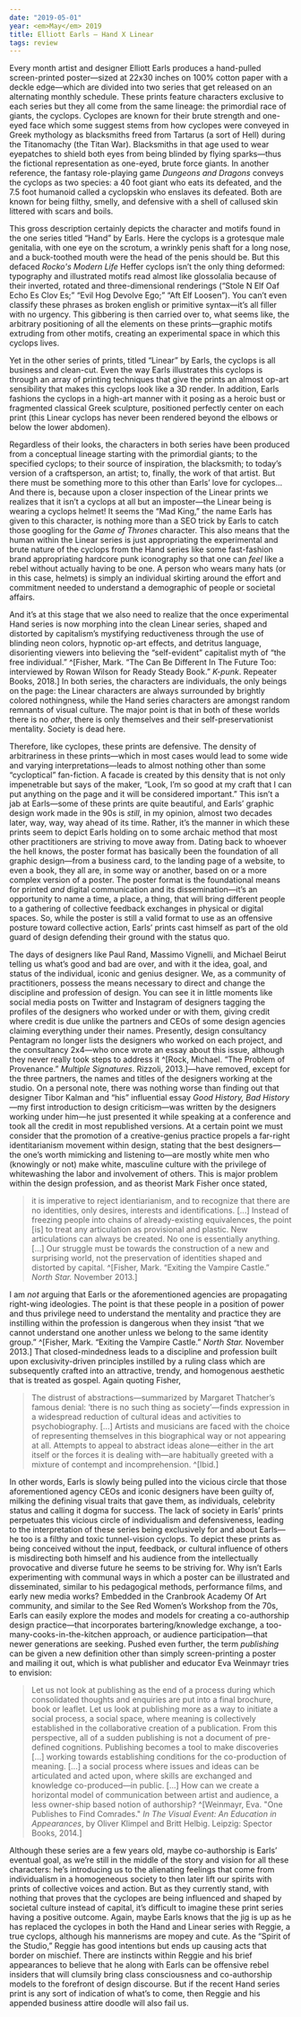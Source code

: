 ```yaml
---
date: "2019-05-01"
year: <em>May</em> 2019
title: Elliott Earls — Hand X Linear
tags: review
---
```


Every month artist and designer Elliott Earls produces a hand-pulled screen-printed poster—sized at 22x30 inches on 100% cotton paper with a deckle edge—which are divided into two series that get released on an alternating monthly schedule. These prints feature characters exclusive to each series but they all come from the same lineage: the primordial race of giants, the cyclops. Cyclopes are known for their brute strength and one-eyed face which some suggest stems from how cyclopes were conveyed in Greek mythology as blacksmiths freed from Tartarus (a sort of Hell) during the Titanomachy (the Titan War). Blacksmiths in that age used to wear eyepatches to shield both eyes from being blinded by flying sparks—thus the fictional representation as one-eyed, brute force giants. In another reference, the fantasy role-playing game *Dungeons and Dragons* conveys the cyclops as two species: a 40 foot giant who eats its defeated, and the 7.5 foot humanoid called a cyclopskin who enslaves its defeated. Both are known for being filthy, smelly, and defensive with a shell of callused skin littered with scars and boils.

This gross description certainly depicts the character and motifs found in the one series titled “Hand” by Earls. Here the cyclops is a grotesque male genitalia, with one eye on the scrotum, a wrinkly penis shaft for a long nose, and a buck-toothed mouth were the head of the penis should be. But this defaced *Rocko's Modern Life* Heffer cyclops isn’t the only thing deformed: typography and illustrated motifs read almost like glossolalia because of their inverted, rotated and three-dimensional renderings (“Stole N Elf Oaf Echo Es Clov Es;” “Evil Hog Devolve Ego;” “Aft Elf Loosen”). You can’t even classify these phrases as broken english or primitive syntax—it’s all filler with no urgency. This gibbering is then carried over to, what seems like, the arbitrary positioning of all the elements on these prints—graphic motifs extruding from other motifs, creating an experimental space in which this cyclops lives.

Yet in the other series of prints, titled “Linear” by Earls, the cyclops is all business and clean-cut. Even the way Earls illustrates this cyclops is through an array of printing techniques that give the prints an almost op-art sensibility that makes this cyclops look like a 3D render. In addition, Earls fashions the cyclops in a high-art manner with it posing as a heroic bust or fragmented classical Greek sculpture, positioned perfectly center on each print (this Linear cyclops has never been rendered beyond the elbows or below the lower abdomen).

Regardless of their looks, the characters in both series have been produced from a conceptual lineage starting with the primordial giants; to the specified cyclops; to their source of inspiration, the blacksmith; to today’s version of a craftsperson, an artist; to, finally, the work of that artist. But there must be something more to this other than Earls’ love for cyclopes... And there is, because upon a closer inspection of the Linear prints we realizes that it isn’t a cyclops at all but an imposter—the Linear being is wearing a cyclops helmet! It seems the “Mad King,” the name Earls has given to this character, is nothing more than a SEO trick by Earls to catch those googling for the *Game of Thrones* character. This also means that the human within the Linear series is just appropriating the experimental and brute nature of the cyclops from the Hand series like some fast-fashion brand appropriating hardcore punk iconography so that one can *feel* like a rebel without actually having to be one. A person who wears many hats (or in this case, helmets) is simply an individual skirting around the effort and commitment needed to understand a demographic of people or societal affairs.

And it’s at this stage that we also need to realize that the once experimental Hand series is now morphing into the clean Linear series, shaped and distorted by capitalism’s mystifying reductiveness through the use of blinding neon colors, hypnotic op-art effects, and detritus language, disorienting viewers into believing the “self-evident” capitalist myth of “the free individual.” ^[Fisher, Mark. “The Can Be Different In The Future Too: interviewed by Rowan Wilson for Ready Steady Book.” *K-punk*. Repeater Books, 2018.] In both series, the characters are individuals, the only beings on the page: the Linear characters are always surrounded by brightly colored nothingness, while the Hand series characters are amongst random remnants of visual culture. The major point is that in both of these worlds there is no *other*, there is only themselves and their self-preservationist mentality. Society is dead here.

Therefore, like cyclopes, these prints are defensive. The density of arbitrariness in these prints—which in most cases would lead to some wide and varying interpretations—leads to almost nothing other than some “cycloptical” fan-fiction. A facade is created by this density that is not only impenetrable but says of the maker, “Look, I’m so good at my craft that I can put anything on the page and it will be considered important.” This isn’t a jab at Earls—some of these prints are quite beautiful, and Earls’ graphic design work made in the 90s is *still*, in my opinion, almost two decades later, way, way, way ahead of its time. Rather, it’s the manner in which these prints seem to depict Earls holding on to some archaic method that most other practitioners are striving to move away from. Dating back to whoever the hell knows, the poster format has basically been the foundation of all graphic design—from a business card, to the landing page of a website, to even a book, they all are, in some way or another, based on or a more complex version of a poster. The poster format is the foundational means for printed *and* digital communication and its dissemination—it’s an opportunity to name a time, a place, a thing, that will bring different people to a gathering of collective feedback exchanges in physical or digital spaces. So, while the poster is still a valid format to use as an offensive posture toward collective action, Earls’ prints cast himself as part of the old guard of design defending their ground with the status quo.

The days of designers like Paul Rand, Massimo Vignelli, and Michael Beirut telling us what’s good and bad are over, and with it the idea, goal, and status of the individual, iconic and genius designer. We, as a community of practitioners, possess the means necessary to direct and change the discipline and profession of design. You can see it in little moments like social media posts on Twitter and Instagram of designers tagging the profiles of the designers who worked under or with them, giving credit where credit is due unlike the partners and CEOs of some design agencies claiming everything under their names. Presently, design consultancy Pentagram no longer lists the designers who worked on each project, and the consultancy 2x4—who once wrote an essay about this issue, although they never really took steps to address it ^[Rock, Michael. “The Problem of Provenance.” *Multiple Signatures*. Rizzoli, 2013.]—have removed, except for the three partners, the names and titles of the designers working at the studio. On a personal note, there was nothing worse than finding out that designer Tibor Kalman and “his” influential essay *Good History, Bad History*—my first introduction to design criticism—was written by the designers working under him—he just presented it while speaking at a conference and took all the credit in most republished versions. At a certain point we must consider that the promotion of a creative-genius practice propels a far-right identitarianism movement within design, stating that the best designers—the one’s worth mimicking and listening to—are mostly white men who (knowingly or not) make white, masculine culture with the privilege of whitewashing the labor and involvement of others. This is major problem within the design profession, and as theorist Mark Fisher once stated,
> it is imperative to reject identiarianism, and to recognize that there are no identities, only desires, interests and identifications. [...] Instead of freezing people into chains of already-existing equivalences, the point [is] to treat any articulation as provisional and plastic. New articulations can always be created. No one is essentially anything. [...] Our struggle must be towards the construction of a new and surprising world, not the preservation of identities shaped and distorted by capital. ^[Fisher, Mark. “Exiting the Vampire Castle.” *North Star.* November 2013.]

I am *not* arguing that Earls or the aforementioned agencies are propagating right-wing ideologies. The point is that these people in a position of power and thus privilege need to understand the mentality and practice they are instilling within the profession is dangerous when they insist “that we cannot understand one another unless we belong to the same identity group.” ^[Fisher, Mark. “Exiting the Vampire Castle.” *North Star.* November 2013.] That closed-mindedness leads to a discipline and profession built upon exclusivity-driven principles instilled by a ruling class which are subsequently crafted into an attractive, trendy, and homogenous aesthetic that is treated as gospel. Again quoting Fisher, 
> The distrust of abstractions—summarized by Margaret Thatcher’s famous denial: ‘there is no such thing as society’—finds expression in a widespread reduction of cultural ideas and activities to psychobiography. [...] Artists and musicians are faced with the choice of representing themselves in this biographical way or not appearing at all. Attempts to appeal to abstract ideas alone—either in the art itself or the forces it is dealing with—are habitually greeted with a mixture of contempt and incomprehension. ^[Ibid.] 

In other words, Earls is slowly being pulled into the vicious circle that those aforementioned agency CEOs and iconic designers have been guilty of, milking the defining visual traits that gave them, as individuals, celebrity status and calling it dogma for success. The lack of society in Earls’ prints perpetuates this vicious circle of individualism and defensiveness, leading to the interpretation of these series being exclusively for and about Earls—he too is a filthy and toxic tunnel-vision cyclops. To depict these prints as being conceived without the input, feedback, or cultural influence of others is misdirecting both himself and his audience from the intellectually provocative and diverse future he seems to be striving for. Why isn’t Earls experimenting with communal ways in which a poster can be illustrated and disseminated, similar to his pedagogical methods, performance films, and early new media works? Embedded in the Cranbrook Academy Of Art community, and similar to the See Red Women’s Workshop from the 70s, Earls can easily explore the modes and models for creating a co-authorship design practice—that incorporates bartering/knowledge exchange, a too-many-cooks-in-the-kitchen approach, or audience participation—that newer generations are seeking. Pushed even further, the term *publishing* can be given a new definition other than simply screen-printing a poster and mailing it out, which is what publisher and educator Eva Weinmayr tries to envision:
>  Let us not look at publishing as the end of a process during which consolidated thoughts and enquiries are put into a final brochure, book or leaflet. Let us look at publishing more as a way to initiate a social process, a social space, where meaning is collectively established in the collaborative creation of a publication. From this perspective, all of a sudden publishing is not a document of pre-defined cognitions. Publishing becomes a tool to make discoveries [...] working towards establishing conditions for the co-production of meaning. [...] a social process where issues and ideas can be articulated and acted upon, where skills are exchanged and knowledge co-produced—in public. [...] How can we create a horizontal model of communication between artist and audience, a less owner-ship based notion of authorship? ^[Weinmayr, Eva. "One Publishes to Find Comrades." *In The Visual Event: An Education in Appearances*, by Oliver Klimpel and Britt Helbig. Leipzig: Spector Books, 2014.]

Although these series are a few years old, maybe co-authorship is Earls’ eventual goal, as we’re still in the middle of the story and vision for all these characters: he’s introducing us to the alienating feelings that come from individualism in a homogeneous society to then later lift our spirits with prints of collective voices and action. But as they currently stand, with nothing that proves that the cyclopes are being influenced and shaped by societal culture instead of capital, it’s difficult to imagine these print series having a positive outcome. Again, maybe Earls knows that the jig is up as he has replaced the cyclopes in both the Hand and Linear series with Reggie, a true cyclops, although his mannerisms are mopey and cute. As the “Spirit of the Studio,” Reggie has good intentions but ends up causing acts that border on mischief. There are instincts within Reggie and his brief appearances to believe that he along with Earls can be offensive rebel insiders that will clumsily bring class consciousness and co-authorship models to the forefront of design discourse. But if the recent Hand series print is any sort of indication of what’s to come, then Reggie and his appended business attire doodle will also fail us.